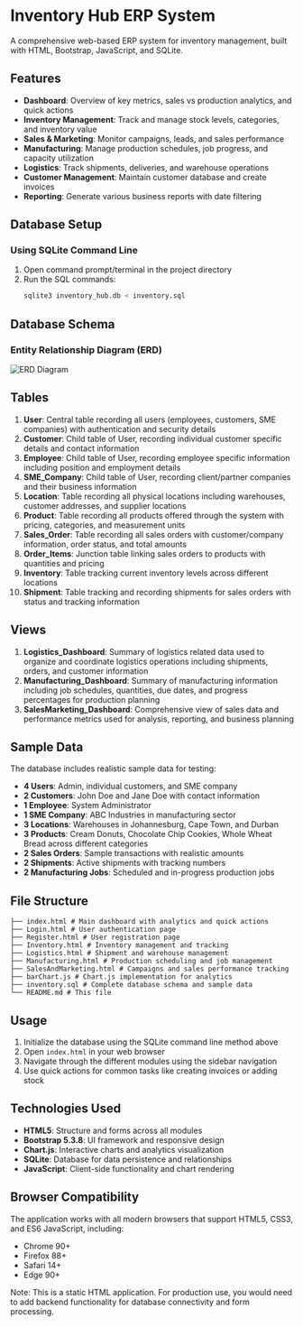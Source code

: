# Inventory Hub ERP System

A comprehensive web-based ERP system for inventory management, built with HTML, Bootstrap, JavaScript, and SQLite.

## Features

- **Dashboard**: Overview of key metrics, sales vs production analytics, and quick actions
- **Inventory Management**: Track and manage stock levels, categories, and inventory value
- **Sales & Marketing**: Monitor campaigns, leads, and sales performance
- **Manufacturing**: Manage production schedules, job progress, and capacity utilization
- **Logistics**: Track shipments, deliveries, and warehouse operations
- **Customer Management**: Maintain customer database and create invoices
- **Reporting**: Generate various business reports with date filtering

## Database Setup

### Using SQLite Command Line

1. Open command prompt/terminal in the project directory
2. Run the SQL commands:
   ```bash
   sqlite3 inventory_hub.db < inventory.sql
   
## Database Schema

### Entity Relationship Diagram (ERD)

![ERD Diagram](Pictures/ERD.jpeg)



## Tables

1. **User**: Central table recording all users (employees, customers, SME companies) with authentication and security details
2. **Customer**: Child table of User, recording individual customer specific details and contact information
3. **Employee**: Child table of User, recording employee specific information including position and employment details
4. **SME_Company**: Child table of User, recording client/partner companies and their business information
5. **Location**: Table recording all physical locations including warehouses, customer addresses, and supplier locations
6. **Product**: Table recording all products offered through the system with pricing, categories, and measurement units
7. **Sales_Order**: Table recording all sales orders with customer/company information, order status, and total amounts
8. **Order_Items**: Junction table linking sales orders to products with quantities and pricing
9. **Inventory**: Table tracking current inventory levels across different locations
10. **Shipment**: Table tracking and recording shipments for sales orders with status and tracking information


## Views

1. **Logistics_Dashboard**: Summary of logistics related data used to organize and coordinate logistics operations including shipments, orders, and customer information
2. **Manufacturing_Dashboard**: Summary of manufacturing information including job schedules, quantities, due dates, and progress percentages for production planning
3. **SalesMarketing_Dashboard**: Comprehensive view of sales data and performance metrics used for analysis, reporting, and business planning

## Sample Data

The database includes realistic sample data for testing:

- **4 Users**: Admin, individual customers, and SME company
- **2 Customers**: John Doe and Jane Doe with contact information
- **1 Employee**: System Administrator
- **1 SME Company**: ABC Industries in manufacturing sector
- **3 Locations**: Warehouses in Johannesburg, Cape Town, and Durban
- **3 Products**: Cream Donuts, Chocolate Chip Cookies, Whole Wheat Bread across different categories
- **2 Sales Orders**: Sample transactions with realistic amounts
- **2 Shipments**: Active shipments with tracking numbers
- **2 Manufacturing Jobs**: Scheduled and in-progress production jobs

## File Structure

```
├── index.html # Main dashboard with analytics and quick actions
├── Login.html # User authentication page
├── Register.html # User registration page
├── Inventory.html # Inventory management and tracking
├── Logistics.html # Shipment and warehouse management
├── Manufacturing.html # Production scheduling and job management
├── SalesAndMarketing.html # Campaigns and sales performance tracking
├── barChart.js # Chart.js implementation for analytics
├── inventory.sql # Complete database schema and sample data
└── README.md # This file
```


## Usage

1. Initialize the database using the SQLite command line method above
2. Open `index.html` in your web browser
3. Navigate through the different modules using the sidebar navigation
4. Use quick actions for common tasks like creating invoices or adding stock

## Technologies Used

- **HTML5**: Structure and forms across all modules
- **Bootstrap 5.3.8**: UI framework and responsive design
- **Chart.js**: Interactive charts and analytics visualization
- **SQLite**: Database for data persistence and relationships
- **JavaScript**: Client-side functionality and chart rendering

## Browser Compatibility

The application works with all modern browsers that support HTML5, CSS3, and ES6 JavaScript, including:

- Chrome 90+
- Firefox 88+
- Safari 14+
- Edge 90+

Note: This is a static HTML application. For production use, you would need to add backend functionality for database connectivity and form processing.
